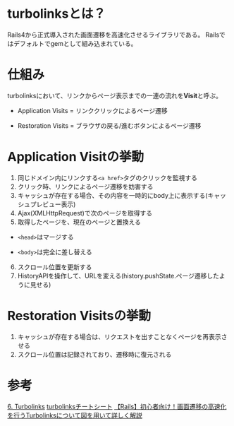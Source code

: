# turbolinksとは？

Rails4から正式導入された画面遷移を高速化させるライブラリである。
Railsではデフォルトでgemとして組み込まれている。

# 仕組み

turbolinksにおいて、リンクからページ表示までの一連の流れを**Visit**と呼ぶ。

- Application Visits = リンククリックによるページ遷移

- Restoration Visits = ブラウザの戻る/進むボタンによるページ遷移

# Application Visitの挙動
1. 同じドメイン内にリンクする`<a href>`タグのクリックを監視する
2. クリック時、リンクによるページ遷移を妨害する
3. キャッシュが存在する場合、その内容を一時的にbody上に表示する(キャッシュプレビュー表示)
4. Ajax(XMLHttpRequest)で次のページを取得する
5. 取得したページを、現在のページと置換える

- `<head>`はマージする

- `<body>`は完全に差し替える

6. スクロール位置を更新する
7. HistoryAPIを操作して、URLを変える(history.pushState.ページ遷移したように見せる)

# Restoration Visitsの挙動
1. キャッシュが存在する場合は、リクエストを出すことなくページを再表示させる
2. スクロール位置は記録されており、遷移時に復元される

# 参考
[6. Turbolinks](https://www.techscore.com/tech/Ruby/rails-4.0/turbolinks/)
[turbolinksチートシート](https://qiita.com/morrr/items/54f4be21032a45fd4fe9)
[【Rails】初心者向け！画面遷移の高速化を行うTurbolinksについて図を用いて詳しく解説](https://techtechmedia.com/turbolinks-rails/)
